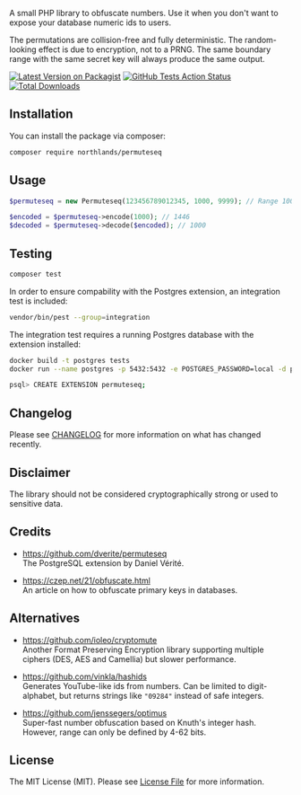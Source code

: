 A small PHP library to obfuscate numbers. Use it when you don't want to expose your database numeric ids to users.

The permutations are collision-free and fully deterministic. The random-looking effect is due to encryption, not to a PRNG. The same boundary range with the same secret key will always produce the same output.

[![Latest Version on Packagist](https://img.shields.io/packagist/v/northlands/permuteseq.svg?style=flat-square)](https://packagist.org/packages/northlands/permuteseq)
[![GitHub Tests Action Status](https://img.shields.io/github/workflow/status/northlands-io/permuteseq/run-tests?label=tests)](https://github.com/northlands-io/permuteseq/actions?query=workflow%3Arun-tests+branch%3Amain)
[![Total Downloads](https://img.shields.io/packagist/dt/northlands/permuteseq.svg?style=flat-square)](https://packagist.org/packages/northlands/permuteseq)

## Installation

You can install the package via composer:

```bash
composer require northlands/permuteseq
```

## Usage

```php
$permuteseq = new Permuteseq(123456789012345, 1000, 9999); // Range 1000-9999

$encoded = $permuteseq->encode(1000); // 1446
$decoded = $permuteseq->decode($encoded); // 1000
```

## Testing

```bash
composer test
```

In order to ensure compability with the Postgres extension, an integration test is included:

```bash
vendor/bin/pest --group=integration
```

The integration test requires a running Postgres database with the extension installed:

```bash
docker build -t postgres tests
docker run --name postgres -p 5432:5432 -e POSTGRES_PASSWORD=local -d postgres

psql> CREATE EXTENSION permuteseq;
```

## Changelog

Please see [CHANGELOG](CHANGELOG.md) for more information on what has changed recently.

## Disclaimer

The library should not be considered cryptographically strong or used to sensitive data.

## Credits

* https://github.com/dverite/permuteseq \
The PostgreSQL extension by Daniel Vérité.

* https://czep.net/21/obfuscate.html \
An article on how to obfuscate primary keys in databases.

## Alternatives

* https://github.com/ioleo/cryptomute \
Another Format Preserving Encryption library supporting multiple ciphers (DES, AES and Camellia) but slower performance.

* https://github.com/vinkla/hashids \
Generates YouTube-like ids from numbers. Can be limited to digit-alphabet, but returns strings like `"09284"` instead of safe integers.

* https://github.com/jenssegers/optimus \
Super-fast number obfuscation based on Knuth's integer hash. However, range can only be defined by 4-62 bits.

## License

The MIT License (MIT). Please see [License File](LICENSE.md) for more information.

